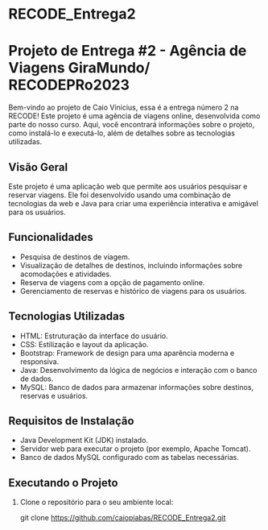 # RECODE_Entrega2
# Projeto de Entrega #2 - Agência de Viagens GiraMundo/   RECODEPRo2023




Bem-vindo ao projeto de Caio Vinicius, essa é a entrega número 2 na RECODE! Este projeto é uma agência de viagens online, desenvolvida como parte do nosso curso. Aqui, você encontrará informações sobre o projeto, como instalá-lo e executá-lo, além de detalhes sobre as tecnologias utilizadas.

## Visão Geral

Este projeto é uma aplicação web que permite aos usuários pesquisar e reservar viagens. Ele foi desenvolvido usando uma combinação de tecnologias da web e Java para criar uma experiência interativa e amigável para os usuários.

## Funcionalidades

- Pesquisa de destinos de viagem.
- Visualização de detalhes de destinos, incluindo informações sobre acomodações e atividades.
- Reserva de viagens com a opção de pagamento online.
- Gerenciamento de reservas e histórico de viagens para os usuários.

## Tecnologias Utilizadas

- HTML: Estruturação da interface do usuário.
- CSS: Estilização e layout da aplicação.
- Bootstrap: Framework de design para uma aparência moderna e responsiva.
- Java: Desenvolvimento da lógica de negócios e interação com o banco de dados.
- MySQL: Banco de dados para armazenar informações sobre destinos, reservas e usuários.

## Requisitos de Instalação

- Java Development Kit (JDK) instalado.
- Servidor web para executar o projeto (por exemplo, Apache Tomcat).
- Banco de dados MySQL configurado com as tabelas necessárias.

## Executando o Projeto

1. Clone o repositório para o seu ambiente local:


   git clone https://github.com/caiopiabas/RECODE_Entrega2.git

